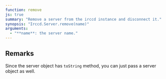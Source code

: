 ```yaml
---
function: remove
js: true
summary: "Remove a server from the irccd instance and disconnect it."
synopsis: "Irccd.Server.remove(name)"
arguments:
  - "**name**: the server name."
---
```


## Remarks

Since the server object has `toString` method, you can just pass a server object as well.
